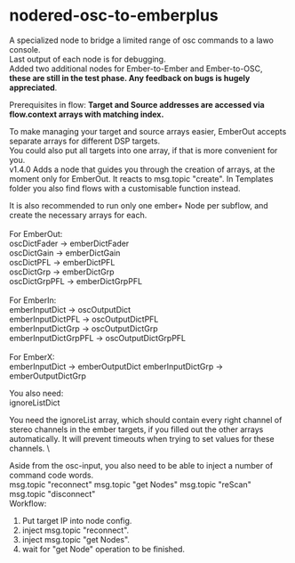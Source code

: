 # nodered-osc-to-emberplus
A specialized node to bridge a limited range of osc commands to a lawo console.\
Last output of each node is for debugging. \
Added two additional nodes for Ember-to-Ember and Ember-to-OSC, \
**these are still in the test phase. Any feedback on bugs is hugely appreciated**.

Prerequisites in flow:
**Target and Source addresses are accessed via flow.context arrays with matching index.**

To make managing your target and source arrays easier, EmberOut accepts separate arrays for different DSP targets. \
You could also put all targets into one array, if that is more convenient for you. \
v1.4.0 Adds a node that guides you through the creation of arrays, at the moment only for EmberOut. It reacts to msg.topic "create". In Templates folder you also find flows with a customisable function instead. 

It is also recommended to run only one ember+ Node per subflow, and create the necessary arrays for each. \
\
For EmberOut: \
oscDictFader -> emberDictFader  \
oscDictGain ->  emberDictGain   \
oscDictPFL -> emberDictPFL   \
oscDictGrp ->  emberDictGrp  \
oscDictGrpPFL -> emberDictGrpPFL  \
\
For EmberIn: \
emberInputDict   -> oscOutputDict \
emberInputDictPFL -> oscOutputDictPFL \
emberInputDictGrp   -> oscOutputDictGrp \
emberInputDictGrpPFL -> oscOutputDictGrpPFL \
\
For EmberX: \
emberInputDict -> emberOutputDict 
emberInputDictGrp -> emberOutputDictGrp


You also need: \
ignoreListDict 

You need the ignoreList array, which should contain every right channel of stereo channels in the ember targets, if you filled out the other arrays automatically. It will prevent timeouts when trying to set values for these channels. \

Aside from the osc-input, you also need to be able to inject a number of command code words. \
msg.topic "reconnect" 
msg.topic "get Nodes" 
msg.topic "reScan" 
msg.topic "disconnect" 
\
Workflow: 

1. Put target IP into node config. 
2. inject msg.topic "reconnect". 
3. inject msg.topic "get Nodes". 
4. wait for "get Node" operation to be finished. 
